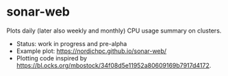 

# sonar-web

Plots daily (later also weekly and monthly) CPU usage summary on clusters.

- Status: work in progress and pre-alpha
- Example plot: https://nordichpc.github.io/sonar-web/
- Plotting code inspired by https://bl.ocks.org/mbostock/34f08d5e11952a80609169b7917d4172.
